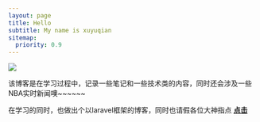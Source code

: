 ```yaml
---
layout: page
title: Hello
subtitle: My name is xuyuqian
sitemap:
  priority: 0.9
---
```


<img src="{{ '/assets/img/26.jpg' | prepend: site.baseurl }}" id="about-img">

<div id="describe-text">
	<p>该博客是在学习过程中，记录一些笔记和一些技术类的内容，同时还会涉及一些NBA实时新闻噢~~~~~~
	</p>
	<p>在学习的同时，也做出个以laravel框架的博客，同时也请假各位大神指点 <strong> <a href="http://106.53.100.181/"> 点击</a> </strong></p>
</div>